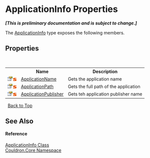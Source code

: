 # ApplicationInfo Properties
 _**\[This is preliminary documentation and is subject to change.\]**_

The <a href="T_Couldron_Core_ApplicationInfo">ApplicationInfo</a> type exposes the following members.


## Properties
&nbsp;<table><tr><th></th><th>Name</th><th>Description</th></tr><tr><td>![Public property](media/pubproperty.gif "Public property")![Static member](media/static.gif "Static member")</td><td><a href="P_Couldron_Core_ApplicationInfo_ApplicationName">ApplicationName</a></td><td>
Gets the application name</td></tr><tr><td>![Public property](media/pubproperty.gif "Public property")![Static member](media/static.gif "Static member")</td><td><a href="P_Couldron_Core_ApplicationInfo_ApplicationPath">ApplicationPath</a></td><td>
Gets the full path of the application</td></tr><tr><td>![Public property](media/pubproperty.gif "Public property")![Static member](media/static.gif "Static member")</td><td><a href="P_Couldron_Core_ApplicationInfo_ApplicationPublisher">ApplicationPublisher</a></td><td>
Gets teh application publisher name</td></tr></table>&nbsp;
<a href="#applicationinfo-properties">Back to Top</a>

## See Also


#### Reference
<a href="T_Couldron_Core_ApplicationInfo">ApplicationInfo Class</a><br /><a href="N_Couldron_Core">Couldron.Core Namespace</a><br />